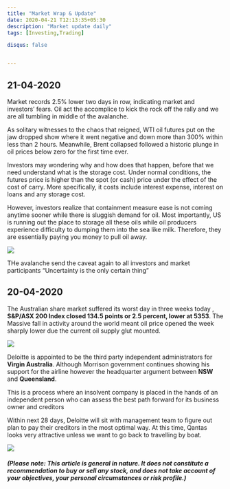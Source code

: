 ```yaml
---
title: "Market Wrap & Update"
date: 2020-04-21 T12:13:35+05:30
description: "Market update daily"
tags: [Investing,Trading]

disqus: false 


---
```

## 21-04-2020 ## 

Market records 2.5% lower two days in row, indicating market and investors’ fears. Oil act the accomplice to kick the rock off the rally and we are all tumbling in middle of the avalanche.

As solitary witnesses to the chaos that reigned, WTI oil futures put on the jaw dropped show where it went negative and down more than 300% within less than 2 hours. Meanwhile, Brent collapsed  followed a historic plunge in oil prices below zero for the first time ever. 

Investors may wondering why and how does that happen, before that we need understand what is the storage cost. Under normal conditions, the futures price is higher than the spot (or cash) price under the effect of the cost of carry. More specifically, it costs include interest expense, interest on loans and any storage cost. 

However, investors realize that containment measure ease is not coming anytime sooner while there is sluggish demand for oil. Most importantly, US is running out the place to storage all these oils while oil producers experience difficulty to dumping them into the sea like milk. Therefore, they are essentially paying you money to pull oil away.

![](/images/MW2104.png)


THe avalanche send the caveat again to all investors and market participants “Uncertainty is the only certain thing” 





## 20-04-2020 ## 

The Australian share market suffered its worst day in three weeks today , **S&P/ASX 200 Index closed 134.5 points or 2.5 percent, lower at 5353**. The Massive fall in activity around the world meant oil price opened the week sharply lower due the current oil supply glut mounted.

![](/images/MW2004.png)
 

Deloitte is appointed to be the third party independent administrators for **Virgin Australia**. Although Morrison government continues showing his support for the airline however the headquarter argument between **NSW** and **Queensland**.

This is a process where an insolvent company is placed in the hands of an independent person who can assess the best path forward for its business owner and creditors

Within next 28 days, Deloitte will sit with management team to figure out plan to pay their creditors in the most optimal way. At this time, Qantas looks very attractive unless we want to go back to travelling by boat.

![](/images/MW20042.png)
 

##### (Please note: This article is general in nature. It does not constitute a recommendation to buy or sell any stock, and does not take account of your objectives, your personal circumstances or risk profile.) #####